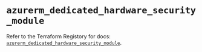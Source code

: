 # `azurerm_dedicated_hardware_security_module`

Refer to the Terraform Registory for docs: [`azurerm_dedicated_hardware_security_module`](https://registry.terraform.io/providers/hashicorp/azurerm/3.58.0/docs/resources/dedicated_hardware_security_module).
